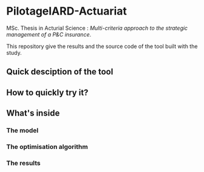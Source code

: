 # PilotageIARD-Actuariat

MSc. Thesis in Acturial Science : *Multi-criteria approach to the strategic management of a P&C insurance*.

This repository give the results and the source code of the tool built with the study.

## Quick desciption of the tool

## How to quickly try it?

## What's inside


### The model

### The optimisation algorithm

### The results
